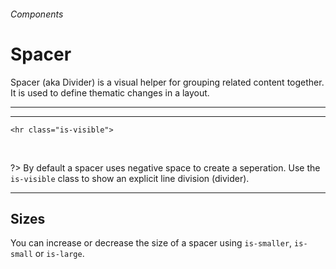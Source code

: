 <h6 class="subtitle is-5 has-text-grey has-text-weight-semibold">Components</h6><h1 class="title is-1 has-text-weight-bold">Spacer</h1>
<p class="subtitle is-5">
    <span class="has-text-weight-semibold">Spacer</span> (aka Divider) is a visual helper for grouping related content together. It is used to define thematic changes in a layout.
</p>

<hr class="is-large is-visible">

<div class="box is-well is-relaxed is-marginless">
    <hr class="is-visible">
</div>

    <hr class="is-visible">

<br>

?> By default a spacer uses negative space to create a seperation. Use the `is-visible` class to show an explicit line division (divider).


<hr class="is-visible">

<h2 class="title is-4">Sizes</h2>

You can increase or decrease the size of a spacer using `is-smaller`, `is-small` or `is-large`.
